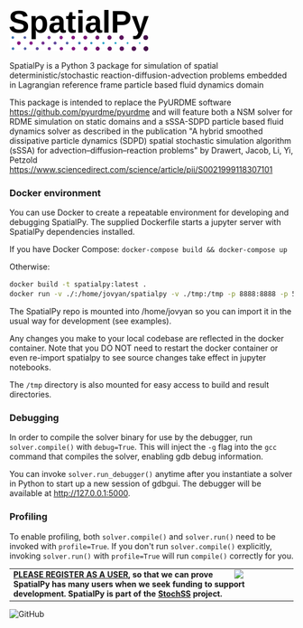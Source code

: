 <p align="left">
<img src="https://raw.githubusercontent.com/StochSS/SpatialPy/main/logo/SpatialPy_logo.png">
</p>

SpatialPy is a Python 3 package for simulation of spatial deterministic/stochastic reaction-diffusion-advection problems embedded in Lagrangian reference frame particle based fluid dynamics domain

This package is intended to replace the PyURDME software https://github.com/pyurdme/pyurdme and will feature both a NSM solver for RDME simulation on static domains and a sSSA-SDPD particle based fluid dynamics solver as described in the publication "A hybrid smoothed dissipative particle dynamics (SDPD) spatial stochastic simulation algorithm (sSSA) for advection–diffusion–reaction problems" by Drawert, Jacob, Li, Yi, Petzold https://www.sciencedirect.com/science/article/pii/S0021999118307101

### Docker environment

You can use Docker to create a repeatable environment for developing and debugging SpatialPy. The supplied Dockerfile starts a jupyter server with SpatialPy dependencies installed.

If you have Docker Compose: `docker-compose build && docker-compose up`

Otherwise:

```bash
docker build -t spatialpy:latest .
docker run -v ./:/home/jovyan/spatialpy -v ./tmp:/tmp -p 8888:8888 -p 5000:5000
```

The SpatialPy repo is mounted into /home/jovyan so you can import it in the usual way for development (see examples).

Any changes you make to your local codebase are reflected in the docker container. Note that you DO NOT need to restart the docker container or even re-import spatialpy to see source changes take effect in jupyter notebooks.

The `/tmp` directory is also mounted for easy access to build and result directories.

### Debugging

In order to compile the solver binary for use by the debugger, run `solver.compile()` with `debug=True`. This will inject the `-g` flag into the `gcc` command that compiles the solver, enabling gdb debug information.

You can invoke `solver.run_debugger()` anytime after you instantiate a solver in Python to start up a new session of gdbgui. The debugger will be available at http://127.0.0.1:5000.


### Profiling

To enable profiling, both `solver.compile()` and `solver.run()` need to be invoked with `profile=True`. If you don't run `solver.compile()` explicitly, invoking `solver.run()` with `profile=True` will run `compile()` correctly for you.

<table><tr><td><b>
<img width="20%" align="right" src="https://raw.githubusercontent.com/GillesPy2/GillesPy2/develop/.graphics/stochss-logo.png">
<a href="https://docs.google.com/forms/d/12tAH4f8CJ-3F-lK44Q9uQHFio_mGoK0oY829q5lD7i4/viewform">PLEASE REGISTER AS A USER</a>, so that we can prove SpatialPy has many users when we seek funding to support development. SpatialPy is part of the <a href="http://www.stochss.org">StochSS</a> project.
</td></tr></table>

![GitHub](https://img.shields.io/github/license/spatialpy/SpatialPy?color=informational)
